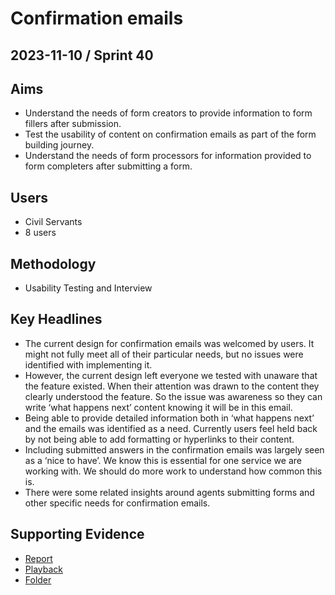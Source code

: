# Confirmation emails

## 2023-11-10 / Sprint 40

## Aims
- Understand the needs of form creators to provide information to form fillers after submission.
- Test the usability of content on confirmation emails as part of the form building journey.
- Understand the needs of form processors for information provided to form completers after submitting a form.

## Users
- Civil Servants
- 8 users

## Methodology
- Usability Testing and Interview

## Key Headlines 

- The current design for confirmation emails was welcomed by users. It might not fully meet all of their particular needs, but no issues were identified with implementing it.
- However, the current design left everyone we tested with unaware that the feature existed. When their attention was drawn to the content they clearly understood the feature. So the issue was awareness so they can write ‘what happens next’ content knowing it will be in this email.
- Being able to provide detailed information both in ‘what happens next’ and the emails was identified as a need. Currently users feel held back by not being able to add formatting or hyperlinks to their content.
- Including submitted answers in the confirmation emails was largely seen as a ‘nice to have’. We know this is essential for one service we are working with. We should do more work to understand how common this is.
- There were some related insights around agents submitting forms and other specific needs for confirmation emails.

## Supporting Evidence
- [Report](https://docs.google.com/presentation/d/1652cpRz963L3nWHxn1dhlV2WrPJM4g4VnBx4RQhjv_s/edit?usp=drive_link)
- [Playback](https://drive.google.com/file/d/1RqPKscFAwqJ8YzqoHMwSuUxPugyzBEbe/view?usp=drive_link)
- [Folder](https://drive.google.com/drive/folders/1DiWgtUJ_4pnJDXCYXeZgSqWvMHJHOvbd)

